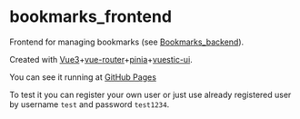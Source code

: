 # bookmarks_frontend

Frontend for managing bookmarks (see [Bookmarks_backend](https://github.com/dreamer20/Bookmarks_backend)).

Created with [Vue3](https://github.com/vuejs/create-vue)+[vue-router](https://github.com/vuejs/router)+[pinia](https://github.com/vuejs/pinia)+[vuestic-ui](https://github.com/epicmaxco/vuestic-ui).

You can see it running at [GitHub Pages](https://dreamer20.github.io/bookmarks_frontend/)

To test it you can register your own user or just use already registered user by username `test` and password `test1234`.